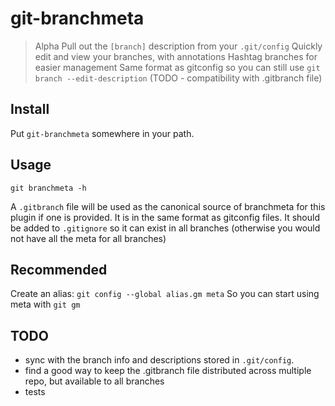 # git-branchmeta

> Alpha
> Pull out the `[branch]` description from your `.git/config`
> Quickly edit and view your branches, with annotations
> Hashtag branches for easier management
> Same format as gitconfig so you can still use `git branch --edit-description` (TODO - compatibility with .gitbranch file)

## Install

Put `git-branchmeta` somewhere in your path.

## Usage

`git branchmeta -h`

A `.gitbranch` file will be used as the canonical source of branchmeta for this
plugin if one is provided. It is in the same format as gitconfig files.
It should be added to `.gitignore` so it can exist in all branches (otherwise
you would not have all the meta for all branches)

## Recommended

Create an alias: `git config --global alias.gm meta`
So you can start using meta with `git gm`

## TODO

* sync with the branch info and descriptions stored in `.git/config`.
* find a good way to keep the .gitbranch file distributed across multiple repo,
  but available to all branches
* tests

